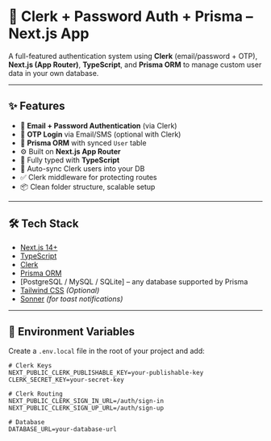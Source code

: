 
# 🔐 Clerk + Password Auth + Prisma – Next.js App

A full-featured authentication system using **Clerk** (email/password + OTP), **Next.js (App Router)**, **TypeScript**, and **Prisma ORM** to manage custom user data in your own database.

---

## ✨ Features

- 🔐 **Email + Password Authentication** (via Clerk)
- 📱 **OTP Login** via Email/SMS (optional with Clerk)
- 💾 **Prisma ORM** with synced `User` table
- ⚙️ Built on **Next.js App Router**
- 🧱 Fully typed with **TypeScript**
- 🔄 Auto-sync Clerk users into your DB
- ✅ Clerk middleware for protecting routes
- 📦 Clean folder structure, scalable setup

---

## 🛠 Tech Stack

- [Next.js 14+](https://nextjs.org/)
- [TypeScript](https://www.typescriptlang.org/)
- [Clerk](https://clerk.dev/)
- [Prisma ORM](https://www.prisma.io/)
- [PostgreSQL / MySQL / SQLite] – any database supported by Prisma
- [Tailwind CSS](https://tailwindcss.com/) *(Optional)*
- [Sonner](https://sonner.emilkowal.dev/) *(for toast notifications)*

---

## 📁 Environment Variables

Create a `.env.local` file in the root of your project and add:

```env
# Clerk Keys
NEXT_PUBLIC_CLERK_PUBLISHABLE_KEY=your-publishable-key
CLERK_SECRET_KEY=your-secret-key

# Clerk Routing
NEXT_PUBLIC_CLERK_SIGN_IN_URL=/auth/sign-in
NEXT_PUBLIC_CLERK_SIGN_UP_URL=/auth/sign-up

# Database
DATABASE_URL=your-database-url

